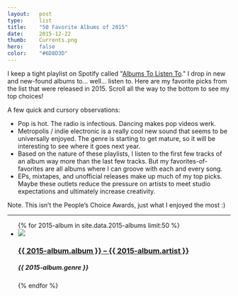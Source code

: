 ```yaml
---
layout:   post
type:     list
title:    "50 Favorite Albums of 2015"
date:     2015-12-22
thumb:    Currents.png
hero:     false
color:    "#6D8D3D"
---
```


I keep a tight playlist on Spotify called "[Albums To Listen To](https://open.spotify.com/user/1211985885/playlist/14xZS8LcVMQ59SRG8k2FQU)." I drop in new and new-found albums to… well… listen to. Here are my favorite picks from the list that were released in 2015. Scroll all the way to the bottom to see my top choices!

A few quick and cursory observations:

- Pop is hot. The radio is infectious. Dancing makes pop videos werk.
- Metropolis / indie electronic is a really cool new sound that seems to be universally enjoyed. The genre is starting to get mature, so it will be interesting to see where it goes next year.
- Based on the nature of these playlists, I listen to the first few tracks of an album way more than the last few tracks. But my favorites-of-favorites are all albums where I can groove with each and every song.
- EPs, mixtapes, and unofficial releases make up much of my top picks. Maybe these outlets reduce the pressure on artists to meet studio expectations and ultimately increase creativity.

<span class="sub">Note. This isn’t the People’s Choice Awards, just what I enjoyed the most :)</span>

---

<ul class="list article-list list-photo list-shadow list-numbered">
{% for 2015-album in site.data.2015-albums limit:50 %}
  <li class="list-item">
    <div class="list-row">
      <a href="{{ 2015-album.link }}">
        <img src="/img/{{ page.title | slugify }}/{{ 2015-album.album }}.jpg" class="list-image">
      </a>
      <a href="{{ 2015-album.link }}">
        <h3 class="list-title">{{ 2015-album.album }}<span class="subsub"> – </span><span class="sub">{{ 2015-album.artist }}</span></h3>
      </a>
      <h5 class="list-detail">{{ 2015-album.genre }}</h5>
    </div>
  </li>
{% endfor %}
</ul>
